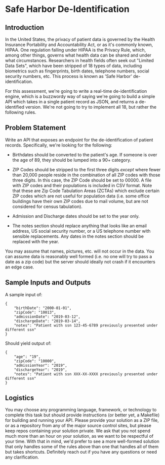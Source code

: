 # Safe Harbor De-Identification

## Introduction

In the United States, the privacy of patient data is governed by the Health
Insurance Portability and Accountability Act, or as it's commonly known, HIPAA.
One regulation falling under HIPAA is the Privacy Rule, which, among other
things, governs what health data can be shared and under what circumstances.
Researchers in health fields often seek out "Limited Data Sets", which have been
stripped of 18 types of data, including biometrics such as fingerprints, birth
dates, telephone numbers, social security numbers, etc.  This process is known
as 'Safe Harbor' de-identification.

For this assessment, we're going to write a real-time de-identification engine,
which is a buzzwordy way of saying we're going to build a simple API which takes
in a single patient record as JSON, and returns a de-identified version.  We're
not going to try to implement all 18, but rather the following rules.

## Problem Statement

Write an API that exposes an endpoint for the de-identification of patient
records. Specifically, we're looking for the following:

* Birthdates should be converted to the patient's age.  If someone is over the age
  of 89, they should be lumped into a 90+ category.

* ZIP Codes should be stripped to the first three digits _except_ where fewer
  than 20,000 people reside in the combination of all ZIP codes with those three
  digits. In this case, the ZIP Code should be set to 00000.  A file with ZIP
  codes and their populations is included in CSV format.  Note that these are
  Zip Code Tabulation Areas (ZCTAs) which exclude certain ZIP codes which are
  not useful for population data (i.e. some office buildings have their own ZIP
  codes due to mail volume, but are not considered for census tabulation).

* Admission and Discharge dates should be set to the year only.

* The notes section should replace anything that looks like an email address,
  US social security number, or a US telephone number with sensible
  replacements.  Any dates in the notes section should be replaced with the
  year.

You may assume that names, pictures, etc. will not occur in the data. You can
assume data is reasonably well formed (i.e. no one will try to pass a date as a
zip code) but the server should ideally not crash if it encounters an edge case.

## Sample Inputs and Outputs

A sample input of:

```
{
    "birthDate": "2000-01-01",
    "zipCode": "10013",
    "admissionDate": "2019-03-12",
    "dischargeDate": "2019-03-14",
    "notes": "Patient with ssn 123-45-6789 previously presented under different ssn"
}
```

Should yield output of:

```
{
    "age": "19",
    "zipCode": "10000",
    "admissionYear": "2019",
    "dischargeYear": "2019",
    "notes": "Patient with ssn XXX-XX-XXXX previously presented under different ssn"
}
```

## Logistics

You may choose any programming language, framework, or technology to complete
this task but should provide instructions (or better yet, a Makefile) for
building and running your API.  Please provide your solution as a ZIP file, or
as a repository from any of the major source control sites, but please keep
repos containing your solution private.  We ask that you not spend much more
than an hour on your solution, as we want to be respectful of your time.  With
that in mind, we'd prefer to see a more well-formed solution that only
handles some of the rules above than one that handles all of them but takes
shortcuts.  Definitely reach out if you have any questions or need any
clarification.
